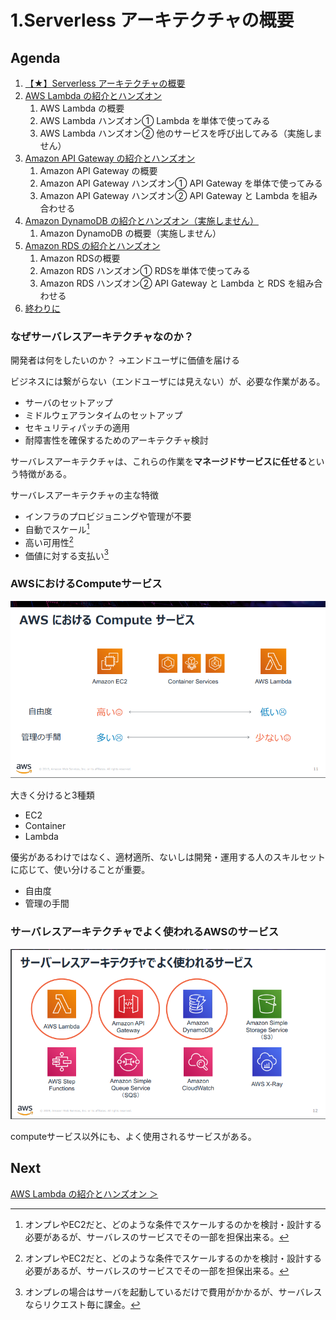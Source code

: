 # 1.Serverless アーキテクチャの概要

## Agenda

1. [【★】Serverless アーキテクチャの概要](./01_serverless.md)
2. [AWS Lambda の紹介とハンズオン](./02_lambda.md)
   1. AWS Lambda の概要
   2. AWS Lambda ハンズオン① Lambda を単体で使ってみる
   3. AWS Lambda ハンズオン② 他のサービスを呼び出してみる（実施しません）
3. [Amazon API Gateway の紹介とハンズオン](./03_apigateway.md)
   1. Amazon API Gateway の概要
   2. Amazon API Gateway ハンズオン① API Gateway を単体で使ってみる
   3. Amazon API Gateway ハンズオン② API Gateway と Lambda を組み合わせる
4. [Amazon DynamoDB の紹介とハンズオン（実施しません）](./10_dynamodb.md)
   1. Amazon DynamoDB の概要（実施しません）
5. [Amazon RDS の紹介とハンズオン](./04_rds.md)
   1. Amazon RDSの概要
   2. Amazon RDS ハンズオン① RDSを単体で使ってみる
   3. Amazon RDS ハンズオン② API Gateway と Lambda と RDS を組み合わせる
6. [終わりに](./99_end.md)



### なぜサーバレスアーキテクチャなのか？

開発者は何をしたいのか？
→エンドユーザに価値を届ける

ビジネスには繋がらない（エンドユーザには見えない）が、必要な作業がある。

* サーバのセットアップ
* ミドルウェアランタイムのセットアップ
* セキュリティパッチの適用
* 耐障害性を確保するためのアーキテクチャ検討

サーバレスアーキテクチャは、これらの作業を**マネージドサービスに任せる**という特徴がある。

サーバレスアーキテクチャの主な特徴

* インフラのプロビジョニングや管理が不要
* 自動でスケール[^1]
* 高い可用性[^1]
* 価値に対する支払い[^2]



### AWSにおけるComputeサービス

![aws-compute-services](./img/aws-compute-service.png)

大きく分けると3種類

* EC2
* Container
* Lambda

優劣があるわけではなく、適材適所、ないしは開発・運用する人のスキルセットに応じて、使い分けることが重要。

* 自由度
* 管理の手間



### サーバレスアーキテクチャでよく使われるAWSのサービス

![aws-serverless-services](./img/aws-serverless-service.png)

computeサービス以外にも、よく使用されるサービスがある。



## Next

[AWS Lambda の紹介とハンズオン ＞](./02_lambda.md)





[^1]: オンプレやEC2だと、どのような条件でスケールするのかを検討・設計する必要があるが、サーバレスのサービスでその一部を担保出来る。
[^2]: オンプレの場合はサーバを起動しているだけで費用がかかるが、サーバレスならリクエスト毎に課金。

